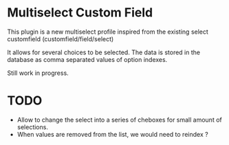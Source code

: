 Multiselect Custom Field
========================

This plugin is a new multiselect profile inspired from the existing select customfield (customfield/field/select)

It allows for several choices to be selected.
The data is stored in the database as comma separated values of option indexes.


Still work in progress.


TODO
====
 * Allow to change the select into a series of cheboxes for small amount of selections.
 * When values are removed from the list, we would need to reindex ?